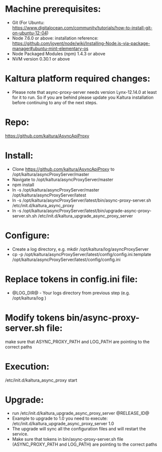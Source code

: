 Machine prerequisites:
=======================
- Git (For Ubuntu: https://www.digitalocean.com/community/tutorials/how-to-install-git-on-ubuntu-12-04)
- Node 7.6.0 or above: installation reference: https://github.com/joyent/node/wiki/Installing-Node.js-via-package-manager#ubuntu-mint-elementary-os
- Node Packaged Modules (npm) 1.4.3 or above
- NVM version 0.30.1 or above

Kaltura platform required changes:
=======================
- Please note that async-proxy-server needs version Lynx-12.14.0 at least for it to run. So if you are behind please update you Kaltura installation before continuing to any of the next steps.

Repo:
=======================
https://github.com/kaltura/AsyncApiProxy

Install:
=======================
- Clone https://github.com/kaltura/AsyncApiProxy to /opt/kaltura/asyncProxyServer/master
- Navigate to /opt/kaltura/asyncProxyServer/master
- npm install
- ln -s /opt/kaltura/asyncProxyServer/master /opt/kaltura/asyncProxyServer/latest
- ln -s /opt/kaltura/asyncProxyServer/latest/bin/async-proxy-server.sh /etc/init.d/kaltura_async_proxy
- ln -s /opt/kaltura/asyncProxyServer/latest/bin/upgrade-async-proxy-server.sh.sh /etc/init.d/kaltura_upgrade_async_proxy_server

Configure:
=======================
- Create a log directory, e.g. mkdir /opt/kaltura/log/asyncProxyServer
- cp -p /opt/kaltura/asyncProxyServer/latest/config/config.ini.template /opt/kaltura/asyncProxyServer/latest/config/config.ini

Replace tokens in config.ini file:
=======================
- @LOG_DIR@ - Your logs directory from previous step (e.g. /opt/kaltura/log )

Modify tokens bin/async-proxy-server.sh file:
=======================
make sure that ASYNC_PROXY_PATH and LOG_PATH are pointing to the correct paths

Execution:
=======================
/etc/init.d/kaltura_async_proxy start

Upgrade:
=======================
- run /etc/init.d/kaltura_upgrade_async_proxy_server @RELEASE_ID@
- Example to upgrade to 1.0 you need to execute: /etc/init.d/kaltura_upgrade_async_proxy_server 1.0
- The upgrade will sync all the configuration files and will restart the service.
- Make sure that tokens in bin/async-proxy-server.sh file (ASYNC_PROXY_PATH and LOG_PATH) are pointing to the correct paths
